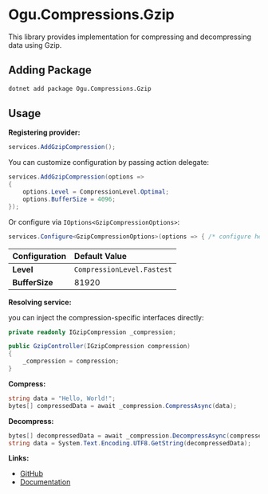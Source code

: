 # Ogu.Compressions.Gzip

This library provides implementation for compressing and decompressing data using Gzip.

## Adding Package

```bash
dotnet add package Ogu.Compressions.Gzip
```

## Usage

**Registering provider:**

```csharp
services.AddGzipCompression();
```

You can customize configuration by passing action delegate:

```csharp
services.AddGzipCompression(options =>
{
    options.Level = CompressionLevel.Optimal;
    options.BufferSize = 4096;
});
```

Or configure via `IOptions<GzipCompressionOptions>`:

```csharp
services.Configure<GzipCompressionOptions>(options => { /* configure here */ });
```

| Configuration | Default Value |
|:--------------|:--------------|
| **Level** | `CompressionLevel.Fastest` |
| **BufferSize** | 81920 |

**Resolving service:**

you can inject the compression-specific interfaces directly:

```csharp
private readonly IGzipCompression _compression;

public GzipController(IGzipCompression compression)
{
    _compression = compression;
}
```

**Compress:**

```csharp
string data = "Hello, World!";
bytes[] compressedData = await _compression.CompressAsync(data);
```

**Decompress:**

```csharp
bytes[] decompressedData = await _compression.DecompressAsync(compressedData);
string data = System.Text.Encoding.UTF8.GetString(decompressedData);
```

**Links:**
- [GitHub](https://github.com/ogulcanturan/Ogu.Compressions)
- [Documentation](https://github.com/ogulcanturan/Ogu.Compressions#readme)
